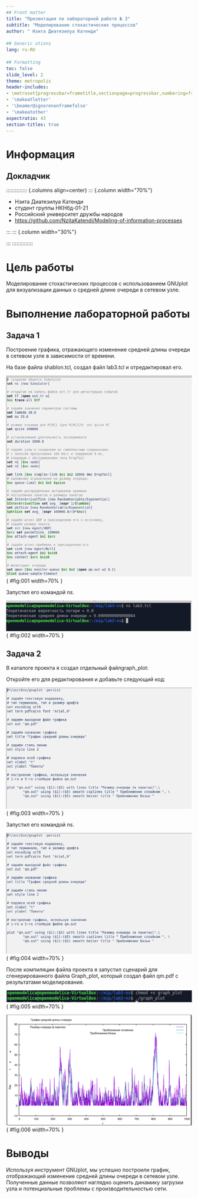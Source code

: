```yaml
---
## Front matter
title: "Презентация по лабораторной работе № 3"
subtitle: "Моделирование стохастических процессов"
author: " Нзита Диатезилуа Катенди"

## Generic otions
lang: ru-RU

## Formatting
toc: false
slide_level: 2
theme: metropolis
header-includes:
- \metroset{progressbar=frametitle,sectionpage=progressbar,numbering=fraction}
- '\makeatletter'
- '\beamer@ignorenonframefalse'
- '\makeatother'
aspectratio: 43
section-titles: true
---
```


# Информация

## Докладчик

:::::::::::::: {.columns align=center}
::: {.column width="70%"}

  * Нзита Диатезилуа Катенди
  * студент группы НКНбд-01-21
  * Российский университет дружбы народов
  * <https://github.com/NzitaKatendi/Modeling-of-information-processes>

:::
::: {.column width="30%"}



:::
::::::::::::::

# Цель работы
 
 
 Моделирование стохастических процессов с использованием GNUplot для визуализации данных о средней длине очереди в сетевом узле.

# Выполнение лабораторной работы


## Задача 1

 Построение графика, отражающего изменение средней длины очереди в сетевом узле в зависимости от времени.

На базе файла shablon.tcl, создал файл lab3.tcl и отредактировал его.

![Редактирование файла lab3.tcl](image/image1.png){ #fig:001 width=70% }

Запустил его командой $ns$.

![Запуск симулятора lab3.tcl](image/image2.png){ #fig:002 width=70% }


## Задача 2

В каталоге проекта я создал отдельный файлgraph_plot:

Откройте его для редактирования и добавьте следующий код:

![Редактирование файла graph_plot](image/image3.png){ #fig:003 width=70% }

Запустил его командой $ns$.

![Запуск симулятора lab3.tcl](image/image3.png){ #fig:004 width=70% }

После компиляции файла проекта я запустил сценарий для сгенерированного файла Graph_plot, который создал файл qm.pdf с результатами моделирования.

![Запуск симулятора graph_plot](image/image4.png){ #fig:005 width=70% }

![Результаты моделирования](image/image5.png){ #fig:006 width=70% }


# Выводы

 Используя инструмент GNUplot, мы успешно построили график, отображающий изменение средней длины очереди в сетевом узле. Полученные данные позволяют наглядно оценить динамику загрузки узла и потенциальные проблемы с производительностью сети.